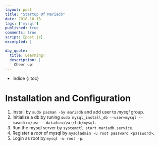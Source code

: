 ```yaml
---
layout: post
title: "Startup Of Mariadb"
date: 2018-10-13
tags: ['mysql']
published: true
comments: true
script: [post.js]
excerpted: |

day_quote:
  title: Learning!
  description: |
    Cheer up!
---
```


* Indice
{: toc}

# Installation and Configuration

1. Install by `sudo pacman -Sy mariadb` and add user to *mysql* group.
2. Initialize a db by runing `sudo mysql_install_db --user=mysql --basedir=/usr --datadir=/var/lib/mysql`.
3. Run the mysql server by `systemctl start mariadb.service`.
4. Register a *root* of mysql by `mysqladmin -u root password <password>`.
5. Login as root by `mysql -u root -p`.


